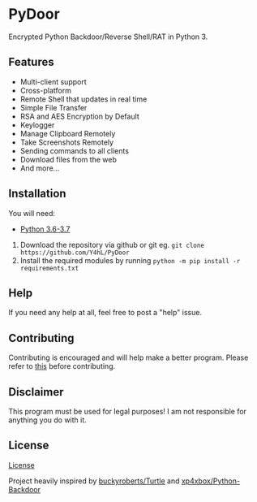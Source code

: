 # PyDoor  
  
Encrypted Python Backdoor/Reverse Shell/RAT in Python 3.  
  
## Features  
  
* Multi-client support  
* Cross-platform  
* Remote Shell that updates in real time  
* Simple File Transfer  
* RSA and AES Encryption by Default  
* Keylogger  
* Manage Clipboard Remotely  
* Take Screenshots Remotely  
* Sending commands to all clients  
* Download files from the web  
* And more...  
  
## Installation  
  
You will need:  
  
* [Python 3.6-3.7](https://www.python.org/downloads)  
  
1. Download the repository via github or git eg. `git clone https://github.com/Y4hL/PyDoor`  
2. Install the required modules by running `python -m pip install -r requirements.txt`  
  
## Help  
  
If you need any help at all, feel free to post a "help" issue.  
  
## Contributing  
  
Contributing is encouraged and will help make a better program. Please refer to [this](https://gist.github.com/MarcDiethelm/7303312) before contributing.  
  
## Disclaimer  
  
This program must be used for legal purposes! I am not responsible for anything you do with it.  
  
## License  
  
[License](https://github.com/Y4hL/PyDoor/blob/master/LICENSE)  
  
Project heavily inspired by [buckyroberts/Turtle](https://github.com/buckyroberts/Turtle) and [xp4xbox/Python-Backdoor](https://github.com/xp4xbox/Python-Backdoor)  

